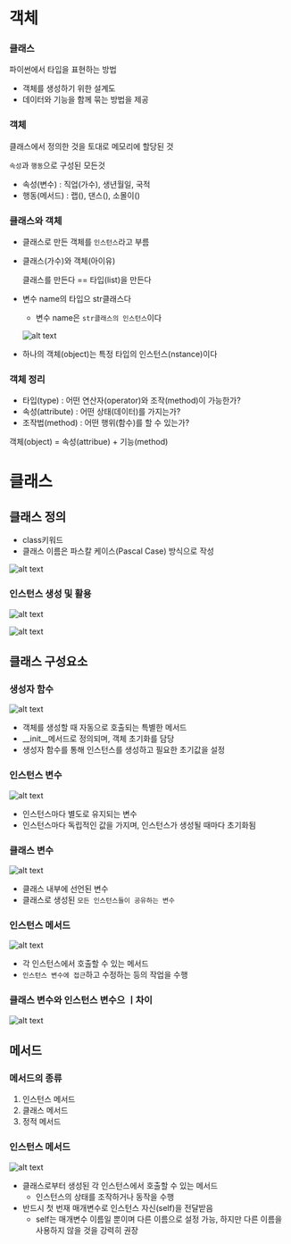 # 객체
### 클래스
파이썬에서 타입을 표현하는 방법
- 객체를 생성하기 위한 설계도
- 데이터와 기능을 함께 묶는 방법을 제공

### 객체
클래스에서 정의한 것을 토대로 메모리에 할당된 것

`속성`과 `행동`으로 구성된 모든것
- 속성(변수) : 직업(가수), 생년월일, 국적
- 행동(메서드) : 랩(), 댄스(), 소몰이()

### 클래스와 객체
- 클래스로 만든 객체를 `인스턴스`라고 부름
- 클래스(가수)와 객체(아이유)

    클래스를 만든다 == 타입(list)을 만든다

- 변수 name의 타입으 str클래스다
    - 변수 name은 `str클래스의 인스턴스`이다

    ![alt text](image.png)

- 하나의 객체(object)는 특정 타입의 인스턴스(nstance)이다

### 객체 정리
- 타입(type) : 어떤 연산자(operator)와 조작(method)이 가능한가?
- 속성(attribute) : 어떤 상태(데이터)를 가지는가?
- 조작법(method) : 어떤 행위(함수)를 할 수 있는가?

객체(object) = 속성(attribue) + 기능(method)

# 클래스
## 클래스 정의
- class키워드
- 클래스 이름은 파스칼 케이스(Pascal Case) 방식으로 작성

![alt text](image-1.png)

### 인스턴스 생성 및 활용

![alt text](image-2.png)

![alt text](image-3.png)

## 클래스 구성요소
### 생성자 함수
![alt text](image-4.png)

- 객체를 생성할 때 자동으로 호출되는 특별한 메서드
- __init__메서드로 정의되며, 객체 초기화를 담당
- 생성자 함수를 통해 인스턴스를 생성하고 필요한 초기값을 설정

### 인스턴스 변수
![alt text](image-5.png)
- 인스턴스마다 별도로 유지되는 변수
- 인스턴스마다 독립적인 값을 가지며, 인스턴스가 생성될 때마다 초기화됨

### 클래스 변수
![alt text](image-6.png)
- 클래스 내부에 선언된 변수
- 클래스로 생성된 `모든 인스턴스들이 공유하는 변수`

### 인스턴스 메서드
![alt text](image-7.png)
- 각 인스턴스에서 호출할 수 있는 메서드
- `인스턴스 변수에 접근`하고 수정하는 등의 작업을 수행

### 클래스 변수와 인스턴스 변수으 ㅣ차이
![alt text](image-8.png)

## 메서드
### 메서드의 종류
1. 인스턴스 메서드
2. 클래스 메서드
3. 정적 메서드

### 인스턴스 메서드
![alt text](image-9.png)

- 클래스로부터 생성된 각 인스턴스에서 호출할 수 있는 메서드
    - 인스턴스의 상태를 조작하거나 동작을 수행
- 반드시 첫 번재 매개변수로 인스턴스 자신(self)을 전달받음
    - self는 매개변수 이름일 뿐이며 다른 이름으로 설정 가능, 하지만 다른 이름을 사용하지 않을 것을 강력히 권장

